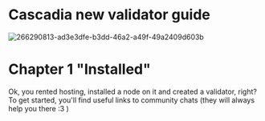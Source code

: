 # Cascadia new validator guide
![266290813-ad3e3dfe-b3dd-46a2-a49f-49a2409d603b](https://github.com/silly4ka/Cascadia-newbie-guide/assets/100471481/760f2c19-d61a-44a8-ba04-463ebe8eec88)
# Chapter 1 "Installed"   
  
Ok, you rented hosting, installed a node on it and created a validator, right?  
To get started, you'll find useful links to community chats (they will always help you there :3 )

